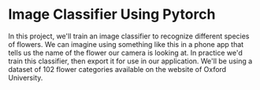 # Image Classifier Using Pytorch

In this project, we'll train an image classifier to recognize different species of flowers. We can imagine using something like this in a phone app that tells us the name of the flower our camera is looking at. In practice we'd train this classifier, then export it for use in our application. We'll be using a dataset of 102 flower categories available on the website of Oxford University.



